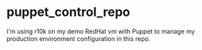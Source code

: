 # puppet_control_repo

I'm using r10k on my demo RedHat vm with Puppet to manage my production environment configuration in this repo.
